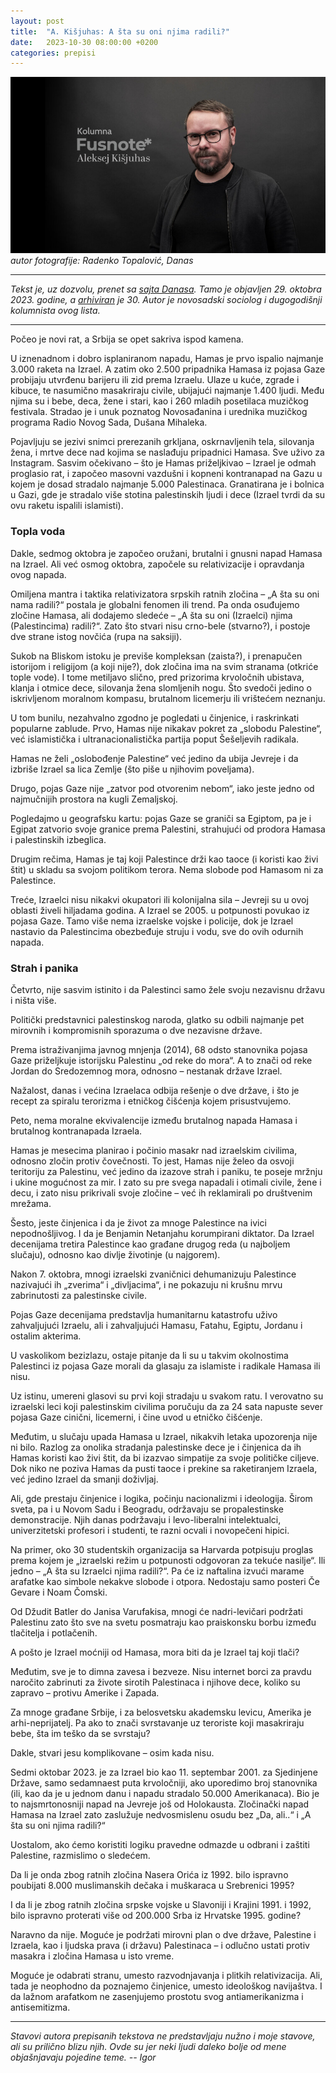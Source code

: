 ```yaml
---
layout: post
title:  "A. Kišjuhas: A šta su oni njima radili?"
date:   2023-10-30 08:00:00 +0200
categories: prepisi
---
```


![Aleksej Kišjuhas](/a/akisjuhas.jpg)
*autor fotografije: Radenko Topalović, Danas*

---
*Tekst je, uz dozvolu, prenet sa [sajta Danasa](https://www.danas.rs/kolumna/aleksej-kisjuhas/a-sta-su-oni-njima-radili/). Tamo je objavljen 29. oktobra 2023. godine, a [arhiviran](https://web.archive.org/web/20231029210255/https://www.danas.rs/kolumna/aleksej-kisjuhas/a-sta-su-oni-njima-radili/) je 30. Autor je novosadski sociolog i dugogodišnji kolumnista ovog lista.*

---

Počeo je novi rat, a Srbija se opet sakriva ispod kamena.

U iznenadnom i dobro isplaniranom napadu, Hamas je prvo ispalio najmanje 3.000 raketa na Izrael. A zatim oko 2.500 pripadnika Hamasa iz pojasa Gaze probijaju utvrđenu barijeru ili zid prema Izraelu. Ulaze u kuće, zgrade i kibuce, te nasumično masakriraju civile, ubijajući najmanje 1.400 ljudi. Među njima su i bebe, deca, žene i stari, kao i 260 mladih posetilaca muzičkog festivala. Stradao je i unuk poznatog Novosađanina i urednika muzičkog programa Radio Novog Sada, Dušana Mihaleka.

Pojavljuju se jezivi snimci prerezanih grkljana, oskrnavljenih tela, silovanja žena, i mrtve dece nad kojima se naslađuju pripadnici Hamasa. Sve uživo za Instagram. Sasvim očekivano – što je Hamas priželjkivao – Izrael je odmah proglasio rat, i započeo masovni vazdušni i kopneni kontranapad na Gazu u kojem je dosad stradalo najmanje 5.000 Palestinaca. Granatirana je i bolnica u Gazi, gde je stradalo više stotina palestinskih ljudi i dece (Izrael tvrdi da su ovu raketu ispalili islamisti).

### Topla voda

Dakle, sedmog oktobra je započeo oružani, brutalni i gnusni napad Hamasa na Izrael. Ali već osmog oktobra, započele su relativizacije i opravdanja ovog napada.

Omiljena mantra i taktika relativizatora srpskih ratnih zločina – „A šta su oni nama radili?“ postala je globalni fenomen ili trend. Pa onda osuđujemo zločine Hamasa, ali dodajemo sledeće – „A šta su oni (Izraelci) njima (Palestincima) radili?“. Zato što stvari nisu crno-bele (stvarno?), i postoje dve strane istog novčića (rupa na saksiji).

Sukob na Bliskom istoku je previše kompleksan (zaista?), i prenapučen istorijom i religijom (a koji nije?), dok zločina ima na svim stranama (otkriće tople vode). I tome metiljavo slično, pred prizorima krvoločnih ubistava, klanja i otmice dece, silovanja žena slomljenih nogu. Što svedoči jedino o iskrivljenom moralnom kompasu, brutalnom licemerju ili vrištećem neznanju.

U tom bunilu, nezahvalno zgodno je pogledati u činjenice, i raskrinkati popularne zablude. Prvo, Hamas nije nikakav pokret za „slobodu Palestine“, već islamistička i ultranacionalistička partija poput Šešeljevih radikala.

Hamas ne želi „oslobođenje Palestine“ već jedino da ubija Jevreje i da izbriše Izrael sa lica Zemlje (što piše u njihovim poveljama).

Drugo, pojas Gaze nije „zatvor pod otvorenim nebom“, iako jeste jedno od najmučnijih prostora na kugli Zemaljskoj.

Pogledajmo u geografsku kartu: pojas Gaze se graniči sa Egiptom, pa je i Egipat zatvorio svoje granice prema Palestini, strahujući od prodora Hamasa i palestinskih izbeglica.

Drugim rečima, Hamas je taj koji Palestince drži kao taoce (i koristi kao živi štit) u skladu sa svojom politikom terora. Nema slobode pod Hamasom ni za Palestince.

Treće, Izraelci nisu nikakvi okupatori ili kolonijalna sila – Jevreji su u ovoj oblasti živeli hiljadama godina. A Izrael se 2005. u potpunosti povukao iz pojasa Gaze. Tamo više nema izraelske vojske i policije, dok je Izrael nastavio da Palestincima obezbeđuje struju i vodu, sve do ovih odurnih napada.

### Strah i panika

Četvrto, nije sasvim istinito i da Palestinci samo žele svoju nezavisnu državu i ništa više.

Politički predstavnici palestinskog naroda, glatko su odbili najmanje pet mirovnih i kompromisnih sporazuma o dve nezavisne države.

Prema istraživanjima javnog mnjenja (2014), 68 odsto stanovnika pojasa Gaze priželjkuje istorijsku Palestinu „od reke do mora“. A to znači od reke Jordan do Sredozemnog mora, odnosno – nestanak države Izrael.

Nažalost, danas i većina Izraelaca odbija rešenje o dve države, i što je recept za spiralu terorizma i etničkog čišćenja kojem prisustvujemo.

Peto, nema moralne ekvivalencije između brutalnog napada Hamasa i brutalnog kontranapada Izraela.

Hamas je mesecima planirao i počinio masakr nad izraelskim civilima, odnosno zločin protiv čovečnosti. To jest, Hamas nije želeo da osvoji teritoriju za Palestinu, već jedino da izazove strah i paniku, te poseje mržnju i ukine mogućnost za mir. I zato su pre svega napadali i otimali civile, žene i decu, i zato nisu prikrivali svoje zločine – već ih reklamirali po društvenim mrežama.

Šesto, jeste činjenica i da je život za mnoge Palestince na ivici nepodnošljivog. I da je Benjamin Netanjahu korumpirani diktator. Da Izrael decenijama tretira Palestince kao građane drugog reda (u najboljem slučaju), odnosno kao divlje životinje (u najgorem).

Nakon 7. oktobra, mnogi izraelski zvaničnici dehumanizuju Palestince nazivajući ih „zverima“ i „divljacima“, i ne pokazuju ni krušnu mrvu zabrinutosti za palestinske civile.

Pojas Gaze decenijama predstavlja humanitarnu katastrofu uživo zahvaljujući Izraelu, ali i zahvaljujući Hamasu, Fatahu, Egiptu, Jordanu i ostalim akterima.

U vaskolikom bezizlazu, ostaje pitanje da li su u takvim okolnostima Palestinci iz pojasa Gaze morali da glasaju za islamiste i radikale Hamasa ili nisu.

Uz istinu, umereni glasovi su prvi koji stradaju u svakom ratu. I verovatno su izraelski leci koji palestinskim civilima poručuju da za 24 sata napuste sever pojasa Gaze cinični, licemerni, i čine uvod u etničko čišćenje.

Međutim, u slučaju upada Hamasa u Izrael, nikakvih letaka upozorenja nije ni bilo. Razlog za onolika stradanja palestinske dece je i činjenica da ih Hamas koristi kao živi štit, da bi izazvao simpatije za svoje političke ciljeve. Dok niko ne poziva Hamas da pusti taoce i prekine sa raketiranjem Izraela, već jedino Izrael da smanji doživljaj.

Ali, gde prestaju činjenice i logika, počinju nacionalizmi i ideologija. Širom sveta, pa i u Novom Sadu i Beogradu, održavaju se propalestinske demonstracije. Njih danas podržavaju i levo-liberalni intelektualci, univerzitetski profesori i studenti, te razni ocvali i novopečeni hipici.

Na primer, oko 30 studentskih organizacija sa Harvarda potpisuju proglas prema kojem je „izraelski režim u potpunosti odgovoran za tekuće nasilje“. Ili jedno – „A šta su Izraelci njima radili?“. Pa će iz naftalina izvući marame arafatke kao simbole nekakve slobode i otpora. Nedostaju samo posteri Če Gevare i Noam Čomski.

Od Džudit Batler do Janisa Varufakisa, mnogi će nadri-levičari podržati Palestinu zato što sve na svetu posmatraju kao praiskonsku borbu između tlačitelja i potlačenih.

A pošto je Izrael moćniji od Hamasa, mora biti da je Izrael taj koji tlači?

Međutim, sve je to dimna zavesa i bezveze. Nisu internet borci za pravdu naročito zabrinuti za živote sirotih Palestinaca i njihove dece, koliko su zapravo – protivu Amerike i Zapada.

Za mnoge građane Srbije, i za belosvetsku akademsku levicu, Amerika je arhi-neprijatelj. Pa ako to znači svrstavanje uz teroriste koji masakriraju bebe, šta im teško da se svrstaju?

Dakle, stvari jesu komplikovane – osim kada nisu.

Sedmi oktobar 2023. je za Izrael bio kao 11. septembar 2001. za Sjedinjene Države, samo sedamnaest puta krvoločniji, ako uporedimo broj stanovnika (ili, kao da je u jednom danu i napadu stradalo 50.000 Amerikanaca). Bio je to najsmrtonosniji napad na Jevreje još od Holokausta. Zločinački napad Hamasa na Izrael zato zaslužuje nedvosmislenu osudu bez „Da, ali..“ i „A šta su oni njima radili?“

Uostalom, ako ćemo koristiti logiku pravedne odmazde u odbrani i zaštiti Palestine, razmislimo o sledećem.

Da li je onda zbog ratnih zločina Nasera Orića iz 1992. bilo ispravno poubijati 8.000 muslimanskih dečaka i muškaraca u Srebrenici 1995?

I da li je zbog ratnih zločina srpske vojske u Slavoniji i Krajini 1991. i 1992, bilo ispravno proterati više od 200.000 Srba iz Hrvatske 1995. godine?

Naravno da nije. Moguće je podržati mirovni plan o dve države, Palestine i Izraela, kao i ljudska prava (i državu) Palestinaca – i odlučno ustati protiv masakra i zločina Hamasa u isto vreme.

Moguće je odabrati stranu, umesto razvodnjavanja i plitkih relativizacija. Ali, tada je neophodno da poznajemo činjenice, umesto ideološkog navijaštva. I da lažnom arafatkom ne zasenjujemo prostotu svog antiamerikanizma i antisemitizma.

---

*Stavovi autora prepisanih tekstova ne predstavljaju nužno i moje stavove, ali su prilično blizu njih. Ovde su jer neki ljudi daleko bolje od mene objašnjavaju pojedine teme. -- Igor*